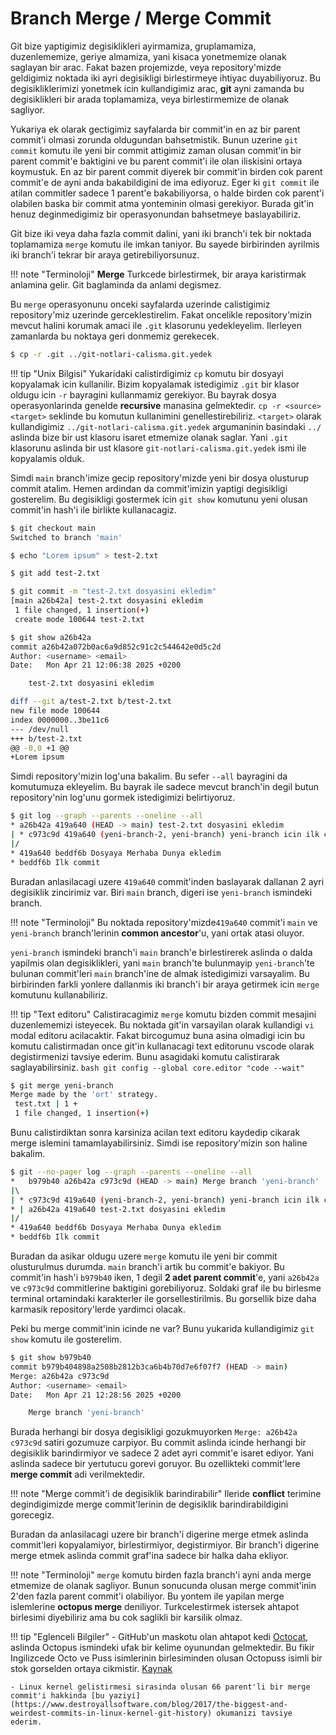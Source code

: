 # Branch Merge / Merge Commit

Git bize yaptigimiz degisiklikleri ayirmamiza, gruplamamiza, duzenlememize, geriye almamiza, yani kisaca yonetmemize olanak saglayan bir arac. Fakat bazen projemizde, veya repository'mizde geldigimiz noktada iki ayri degisikligi birlestirmeye ihtiyac duyabiliyoruz. Bu degisikliklerimizi yonetmek icin kullandigimiz arac, **git** ayni zamanda bu degisiklikleri bir arada toplamamiza, veya birlestirmemize de olanak sagliyor.

Yukariya ek olarak gectigimiz sayfalarda bir commit'in en az bir parent commit'i olmasi zorunda oldugundan bahsetmistik. Bunun uzerine `git commit` komutu ile yeni bir commit attigimiz zaman olusan commit'in bir parent commit'e baktigini ve bu parent commit'i ile olan iliskisini ortaya koymustuk. En az bir parent commit diyerek bir commit'in birden cok parent commit'e de ayni anda bakabildigini de ima ediyoruz. Eger ki `git commit` ile atilan commitler sadece 1 parent'e bakabiliyorsa, o halde birden cok parent'i olabilen baska bir commit atma yonteminin olmasi gerekiyor. Burada git'in henuz deginmedigimiz bir operasyonundan bahsetmeye baslayabiliriz.

Git bize iki veya daha fazla commit dalini, yani iki branch'i tek bir noktada toplamamiza `merge` komutu ile imkan taniyor. Bu sayede birbirinden ayrilmis iki branch'i tekrar bir araya getirebiliyorsunuz.

!!! note "Terminoloji"
    **Merge** Turkcede birlestirmek, bir araya karistirmak anlamina gelir. Git baglaminda da anlami degismez.

Bu `merge` operasyonunu onceki sayfalarda uzerinde calistigimiz repository'miz uzerinde gerceklestirelim. Fakat oncelikle repository'mizin mevcut halini korumak amaci ile `.git` klasorunu yedekleyelim. Ilerleyen zamanlarda bu noktaya geri donmemiz gerekecek.

```bash
$ cp -r .git ../git-notlari-calisma.git.yedek
```

!!! tip "Unix Bilgisi"
    Yukaridaki calistirdigimiz `cp` komutu bir dosyayi kopyalamak icin kullanilir. Bizim kopyalamak istedigimiz `.git` bir klasor oldugu icin `-r` bayragini kullanmamiz gerekiyor. Bu bayrak dosya operasyonlarinda genelde **recursive** manasina gelmektedir. `cp -r <source> <target>` seklinde bu komutun kullanimini genellestirebiliriz. `<target>` olarak kullandigimiz `../git-notlari-calisma.git.yedek` argumaninin basindaki `../` aslinda bize bir ust klasoru isaret etmemize olanak saglar. Yani `.git` klasorunu aslinda bir ust klasore `git-notlari-calisma.git.yedek` ismi ile kopyalamis olduk.

Simdi `main` branch'imize gecip repository'mizde yeni bir dosya olusturup commit atalim. Hemen ardindan da commit'imizin yaptigi degisikligi gosterelim. Bu degisikligi gostermek icin `git show` komutunu yeni olusan commit'in hash'i ile birlikte kullanacagiz.

```bash
$ git checkout main
Switched to branch 'main'

$ echo "Lorem ipsum" > test-2.txt

$ git add test-2.txt

$ git commit -m "test-2.txt dosyasini ekledim"
[main a26b42a] test-2.txt dosyasini ekledim
 1 file changed, 1 insertion(+)
 create mode 100644 test-2.txt

$ git show a26b42a
commit a26b42a072b0ac6a9d852c91c2c544642e0d5c2d
Author: <username> <email>
Date:   Mon Apr 21 12:06:38 2025 +0200

    test-2.txt dosyasini ekledim

diff --git a/test-2.txt b/test-2.txt
new file mode 100644
index 0000000..3be11c6
--- /dev/null
+++ b/test-2.txt
@@ -0,0 +1 @@
+Lorem ipsum
```

Simdi repository'mizin log'una bakalim. Bu sefer `--all` bayragini da komutumuza ekleyelim. Bu bayrak ile sadece mevcut branch'in degil butun repository'nin log'unu gormek istedigimizi belirtiyoruz.

```bash
$ git log --graph --parents --oneline --all
* a26b42a 419a640 (HEAD -> main) test-2.txt dosyasini ekledim
| * c973c9d 419a640 (yeni-branch-2, yeni-branch) yeni-branch icin ilk commitimi atiyorum
|/  
* 419a640 beddf6b Dosyaya Merhaba Dunya ekledim
* beddf6b Ilk commit
```

Buradan anlasilacagi uzere `419a640` commit'inden baslayarak dallanan 2 ayri degisiklik zincirimiz var. Biri `main` branch, digeri ise `yeni-branch` ismindeki branch. 

!!! note "Terminoloji"
    Bu noktada repository'mizde`419a640` commit'i `main` ve `yeni-branch` branch'lerinin **common ancestor**'u, yani ortak atasi oluyor.

`yeni-branch` ismindeki branch'i `main` branch'e birlestirerek aslinda o dalda yapilmis olan degisiklikleri, yani `main` branch'te bulunmayip `yeni-branch`'te bulunan commit'leri `main` branch'ine de almak istedigimizi varsayalim. Bu birbirinden farkli yonlere dallanmis iki branch'i bir araya getirmek icin `merge` komutunu kullanabiliriz.

!!! tip "Text editoru"
    Calistiracagimiz `merge` komutu bizden commit mesajini duzenlememizi isteyecek. Bu noktada git'in varsayilan olarak kullandigi `vi` modal editoru acilacaktir. Fakat bircogumuz buna asina olmadigi icin bu komutu calistirmadan once git'in kullanacagi text editorunu vscode olarak degistirmenizi tavsiye ederim. Bunu asagidaki komutu calistirarak saglayabilirsiniz.
    ```bash
    git config --global core.editor "code --wait"
    ```

```bash
$ git merge yeni-branch
Merge made by the 'ort' strategy.
 test.txt | 1 +
 1 file changed, 1 insertion(+)
```

Bunu calistirdiktan sonra karsiniza acilan text editoru kaydedip cikarak merge islemini tamamlayabilirsiniz. Simdi ise repository'mizin son haline bakalim.

```bash
$ git --no-pager log --graph --parents --oneline --all
*   b979b40 a26b42a c973c9d (HEAD -> main) Merge branch 'yeni-branch'
|\  
| * c973c9d 419a640 (yeni-branch-2, yeni-branch) yeni-branch icin ilk commitimi atiyorum
* | a26b42a 419a640 test-2.txt dosyasini ekledim
|/  
* 419a640 beddf6b Dosyaya Merhaba Dunya ekledim
* beddf6b Ilk commit
```

Buradan da asikar oldugu uzere `merge` komutu ile yeni bir commit olusturulmus durumda. `main` branch'i artik bu commit'e bakiyor. Bu commit'in hash'i `b979b40` iken, 1 degil **2 adet parent commit**'e, yani `a26b42a` ve `c973c9d` commitlerine baktigini gorebiliyoruz. Soldaki graf ile bu birlesme terminal ortamindaki karakterler ile gorsellestirilmis. Bu gorsellik bize daha karmasik repository'lerde yardimci olacak.

Peki bu merge commit'inin icinde ne var? Bunu yukarida kullandigimiz `git show` komutu ile gosterelim.

```bash
$ git show b979b40
commit b979b404898a2508b2812b3ca6b4b70d7e6f07f7 (HEAD -> main)
Merge: a26b42a c973c9d
Author: <username> <email>
Date:   Mon Apr 21 12:28:56 2025 +0200

    Merge branch 'yeni-branch'
```

Burada herhangi bir dosya degisikligi gozukmuyorken `Merge: a26b42a c973c9d` satiri gozumuze carpiyor. Bu commit aslinda icinde herhangi bir degisiklik barindirmiyor ve sadece 2 adet ayri commit'e isaret ediyor. Yani aslinda sadece bir yertutucu gorevi goruyor. Bu ozellikteki commit'lere **merge commit** adi verilmektedir.

!!! note "Merge commit'i de degisiklik barindirabilir"
    Ileride **conflict** terimine degindigimizde merge commit'lerinin de degisiklik barindirabildigini gorecegiz.

Buradan da anlasilacagi uzere bir branch'i digerine merge etmek aslinda commit'leri kopyalamiyor, birlestirmiyor, degistirmiyor. Bir branch'i digerine merge etmek aslinda commit graf'ina sadece bir halka daha ekliyor.

!!! note "Terminoloji"
    `merge` komutu birden fazla branch'i ayni anda merge etmemize de olanak sagliyor. Bunun sonucunda olusan merge commit'inin 2'den fazla parent commit'i olabiliyor. Bu yontem ile yapilan merge islemlerine **octopus merge** deniliyor. Turkcelestirmek istersek ahtapot birlesimi diyebiliriz ama bu cok saglikli bir karsilik olmaz.

!!! tip "Eglenceli Bilgiler"
    - GitHub'un maskotu olan ahtapot kedi [Octocat](https://myoctocat.com), aslinda Octopus ismindeki ufak bir kelime oyunundan gelmektedir. Bu fikir Ingilizcede Octo ve Puss isimlerinin birlesiminden olusan Octopuss isimli bir stok gorselden ortaya cikmistir. [Kaynak](https://en.wikipedia.org/wiki/GitHub#Mascot)

    - Linux kernel gelistirmesi sirasinda olusan 66 parent'li bir merge commit'i hakkinda [bu yaziyi](https://www.destroyallsoftware.com/blog/2017/the-biggest-and-weirdest-commits-in-linux-kernel-git-history) okumanizi tavsiye ederim.